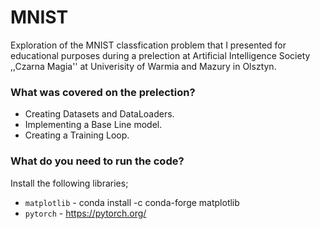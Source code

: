 # MNIST

Exploration of the MNIST classfication problem that I presented for educational purposes during a prelection at Artificial Intelligence Society ,,Czarna Magia'' at Univerisity of Warmia and Mazury in Olsztyn.

### What was covered on the prelection?

- Creating Datasets and DataLoaders.
- Implementing a Base Line model.
- Creating a Training Loop.

### What do you need to run the code?

Install the following libraries;

- `matplotlib` - conda install -c conda-forge matplotlib
- `pytorch` - https://pytorch.org/
